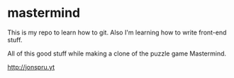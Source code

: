 # mastermind

This is my repo to learn how to git.
Also I'm learning how to write front-end stuff.

All of this good stuff while making a clone of the puzzle game Mastermind.

http://jonspru.yt
